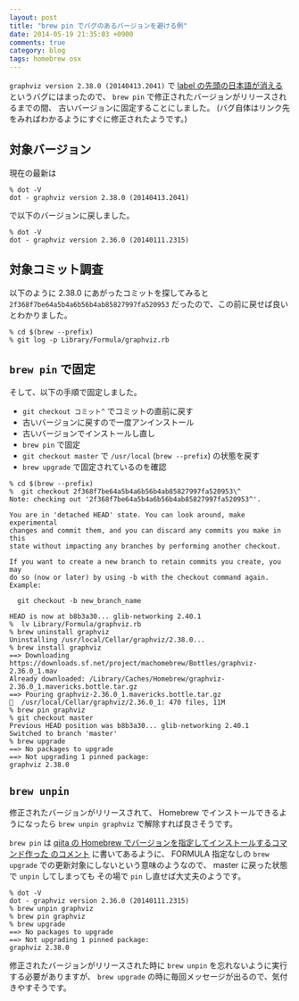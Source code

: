 ```yaml
---
layout: post
title: "brew pin でバグのあるバージョンを避ける例"
date: 2014-05-19 21:35:03 +0900
comments: true
category: blog
tags: homebrew osx
---
```

`graphviz version 2.38.0 (20140413.2041)`
で
[label の先頭の日本語が消える](http://graphviz.org/mantisbt/view.php?id=2444)
というバグにはまったので、
`brew pin`
で修正されたバージョンがリリースされるまでの間、
古いバージョンに固定することにしました。
(バグ自体はリンク先をみればわかるようにすぐに修正されたようです。)

<!--more-->

## 対象バージョン

現在の最新は

```console
% dot -V
dot - graphviz version 2.38.0 (20140413.2041)
```

で以下のバージョンに戻しました。

```console
% dot -V
dot - graphviz version 2.36.0 (20140111.2315)
```

## 対象コミット調査

以下のように 2.38.0 にあがったコミットを探してみると
`2f368f7be64a5b4a6b56b4ab85827997fa520953`
だったので、この前に戻せば良いとわかりました。

```console
% cd $(brew --prefix)
% git log -p Library/Formula/graphviz.rb
```

## `brew pin` で固定

そして、以下の手順で固定しました。

- `git checkout コミット^` でコミットの直前に戻す
- 古いバージョンに戻すので一度アンインストール
- 古いバージョンでインストールし直し
- `brew pin` で固定
- `git checkout master` で `/usr/local` (`brew --prefix`) の状態を戻す
- `brew upgrade` で固定されているのを確認

```console
% cd $(brew --prefix)
%  git checkout 2f368f7be64a5b4a6b56b4ab85827997fa520953\^
Note: checking out '2f368f7be64a5b4a6b56b4ab85827997fa520953^'.

You are in 'detached HEAD' state. You can look around, make experimental
changes and commit them, and you can discard any commits you make in this
state without impacting any branches by performing another checkout.

If you want to create a new branch to retain commits you create, you may
do so (now or later) by using -b with the checkout command again. Example:

  git checkout -b new_branch_name

HEAD is now at b8b3a30... glib-networking 2.40.1
%  lv Library/Formula/graphviz.rb
% brew uninstall graphviz
Uninstalling /usr/local/Cellar/graphviz/2.38.0...
% brew install graphviz
==> Downloading https://downloads.sf.net/project/machomebrew/Bottles/graphviz-2.36.0_1.mav
Already downloaded: /Library/Caches/Homebrew/graphviz-2.36.0_1.mavericks.bottle.tar.gz
==> Pouring graphviz-2.36.0_1.mavericks.bottle.tar.gz
🍺  /usr/local/Cellar/graphviz/2.36.0_1: 470 files, 11M
% brew pin graphviz
% git checkout master
Previous HEAD position was b8b3a30... glib-networking 2.40.1
Switched to branch 'master'
% brew upgrade
==> No packages to upgrade
==> Not upgrading 1 pinned package:
graphviz 2.38.0
```

## `brew unpin`

修正されたバージョンがリリースされて、
Homebrew でインストールできるようになったら
`brew unpin graphviz`
で解除すれば良さそうです。

`brew pin` は
[qiita の Homebrew でバージョンを指定してインストールするコマンド作った のコメント](http://qiita.com/uasi/items/f06c6fe7c04b593ec6a3#comment-178ddb970a3033653648)
に書いてあるように、
FORMULA 指定なしの `brew upgrade` での更新対象にしないという意味のようなので、
master に戻った状態で `unpin` してしまっても
その場で `pin` し直せば大丈夫のようです。

```console
% dot -V
dot - graphviz version 2.36.0 (20140111.2315)
% brew unpin graphviz
% brew pin graphviz
% brew upgrade
==> No packages to upgrade
==> Not upgrading 1 pinned package:
graphviz 2.38.0
```

修正されたバージョンがリリースされた時に `brew unpin` を忘れないように実行する必要がありますが、
`brew upgrade` の時に毎回メッセージが出るので、気付きやすそうです。
